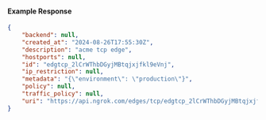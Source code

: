 <!-- Code generated for API Clients. DO NOT EDIT. -->

#### Example Response

```json
{
	"backend": null,
	"created_at": "2024-08-26T17:55:30Z",
	"description": "acme tcp edge",
	"hostports": null,
	"id": "edgtcp_2lCrWThbDGyjMBtqjxjfkl9eVnj",
	"ip_restriction": null,
	"metadata": "{\"environment\": \"production\"}",
	"policy": null,
	"traffic_policy": null,
	"uri": "https://api.ngrok.com/edges/tcp/edgtcp_2lCrWThbDGyjMBtqjxjfkl9eVnj"
}
```
